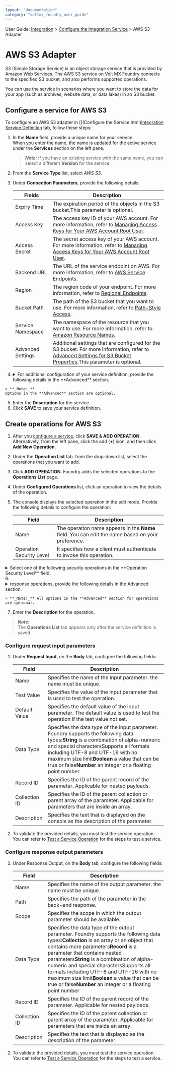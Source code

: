 ```yaml
---
layout: "documentation"
category: "voltmx_foundry_user_guide"
---
```

                                

User Guide: [Integration](Services.html#integration) \> [Configure the Integration Service](ConfigureIntegrationService.html) > AWS S3 Adapter

AWS S3 Adapter
==============

S3 (Simple Storage Service) is an object storage service that is provided by Amazon Web Services. The AWS S3 service on Volt MX Foundry connects to the specified S3 bucket, and also performs supported operations.

You can use the service in scenarios where you want to store the data for your app (such as archives, website data, or data lakes) in an S3 bucket.

Configure a service for AWS S3
------------------------------

To configure an AWS S3 adapter in [](Configure the Service.html)[Integration Service Definition](ConfigureIntegrationService.html#IntSD) tab, follow these steps:

1.  In the **Name** field, provide a unique name for your service.  
    When you enter the name, the name is updated for the active service under the **Services** section on the left pane.  
    
    > **_Note:_** If you have an existing service with the same name, you can select a different **Version** for the service.
    
2.  From the **Service Type** list, select _AWS S3_.
3.  Under **Connection Parameters**, provide the following details.
    
    | Fields | Description |
    | --- | --- |
    | Expiry Time | The expiration period of the objects in the S3 bucket.This parameter is optional. |
    | Access Key | The access key ID of your AWS account. For more information, refer to [Managing Access Keys for Your AWS Account Root User](https://docs.aws.amazon.com/general/latest/gr/managing-aws-access-keys.html). |
    | Access Secret | The secret access key of your AWS account. For more information, refer to [Managing Access Keys for Your AWS Account Root User](https://docs.aws.amazon.com/general/latest/gr/managing-aws-access-keys.html). |
    | Backend URL | The URL of the service endpoint on AWS. For more information, refer to [AWS Service Endpoints](https://docs.aws.amazon.com/general/latest/gr/rande.html). |
    | Region | The region code of your endpoint. For more information, refer to [Regional Endpoints](https://docs.aws.amazon.com/general/latest/gr/rande.html#regional-endpoints). |
    | Bucket Path | The path of the S3 bucket that you want to use. For more information, refer to [Path-Style Access](https://docs.aws.amazon.com/AmazonS3/latest/dev/UsingBucket.html#path-style-url-ex). |
    | Service Namespace | The namespace of the resource that you want to use. For more information, refer to [Amazon Resource Names](https://docs.aws.amazon.com/general/latest/gr/aws-arns-and-namespaces.html). |
    | Advanced Settings | Additional settings that are configured for the S3 bucket. For more information, refer to [Advanced Settings for S3 Bucket Properties](https://docs.aws.amazon.com/AmazonS3/latest/user-guide/setup-advanced-bucket-properties.html).This parameter is optional. |
    
 
4. <details close markdown="block"><summary>For additional configuration of your service definition, provide the following details in the **Advanced** section.</summary> 
    
      
    | Field | Description |
    | --- | --- |
    | Custom code | Specifies any custom business logic that you want to use for the service and the operations. The custom business logic must be in a JAR file. To specify a JAR associated to the service, select one from the **Select Existing JAR** drop-down menu or click **Upload New** to add a new JAR file. For on-premise instances of Volt MX Foundry, make sure that the JAR file that is built on the same JDK version that is used to install Volt MX Foundry Integration. |
    | API Throttling | **API throttling** on the Volt MX Foundry Console limits the number of request calls within a minute. To use API Throttling, configure the following fields: **Total Rate Limit**: Limits the number of requests that are processed by the service **Rate Limit Per IP**: Limits the number of requests that are processed by an IP address To override throttling from the Volt MX Foundry App Services Console, refer to [Override API Throttling Configuration](API_Throttling_Override.html#override-api-throttling-configuration). |
</details>
    
    > **_Note:_**  
    Options in the **Advanced** section are optional.
    
5.  Enter the **Description** for the service.
6.  Click **SAVE** to save your service definition.

Create operations for AWS S3
----------------------------

1.  After you [configure a service](#configure-a-service-for-aws-s3), click **SAVE & ADD OPERATION**.  
    Alternatively, from the left pane, click the add (**+**) icon, and then click **Add New Operation**.
2.  Under the **Operation List** tab. from the drop-down list, select the operations that you want to add.
3.  Click **ADD OPERATION**. Foundry adds the selected operations to the **Operations List** page.
4.  Under **Configured Operations** list, click an operation to view the details of the operation.
5.  The console displays the selected operation in the edit mode. Provide the following details to configure the operation:
    
      
    | Field | Description |
    | --- | --- |
    | Name | The operation name appears in the **Name** field. You can edit the name based on your preference. |
    | Operation Security Level | It specifies how a client must authenticate to invoke this operation.

<details close markdown="block"><summary>Select one of the following security operations in the **Operation Security Level** field.</summary> 
    
    **Authenticated App User** – It restricts the access to clients who have successfully authenticated using an Identity Service associated with the app. **Anonymous App User** – It allows the access from trusted clients that have the required App Key and App Secret. Authentication through an Identity Service is not required. **Public** – It allows any client to invoke this operation without any authentication. This setting does not provide any security to invoke this operation and you should avoid this authentication type if possible. **Private** - It blocks the access to this operation from any external client. It allows invocation either from an Orchestration/Object Service, or from the custom code in the same run-time environment.
    
    
    
     |
    
</details>
6. <details close markdown="block"><summary> response operations, provide the following details in the Advanced section.</summary>
    
    <table style="width: 100%;margin-left: 0;margin-right: auto;mc-table-style: url('Resources/TableStyles/Basic.css');" class="TableStyle-Basic" cellspacing="0"><colgroup><col class="TableStyle-Basic-Column-Column1" style="width: 174px;"> <col class="TableStyle-Basic-Column-Column1"></colgroup><tbody><tr class="TableStyle-Basic-Body-Body1"><td class="TableStyle-Basic-BodyE-Column1-Body1">Custom Code Invocation</td><td class="TableStyle-Basic-BodyD-Column1-Body1">You can add pre and post processing logic to services to modify the request inputs. When you test, the services details of various stages in the service execution are presented to you for better debugging. All options in the Advanced section are optional. For more details, refer to <a href="Java_Preprocessor_Postprocessor_.html" target="_blank">Preprocessor and Postprocessor</a>.</td></tr><tr class="TableStyle-Basic-Body-Body1"><td class="TableStyle-Basic-BodyE-Column1-Body1">Additional Configuration Properties</td><td class="TableStyle-Basic-BodyD-Column1-Body1">Additional Configuration Properties allows you to configure service call time out cache response. For information on different types of configuration properties, refer <a href="Java_Preprocessor_Postprocessor_.html#timeout_cachable" target="_blank">Properties</a>.</td></tr><tr class="TableStyle-Basic-Body-Body1"><td class="TableStyle-Basic-BodyE-Column1-Body1">Front-end API</td><td class="TableStyle-Basic-BodyD-Column1-Body1">Front-end API allows you map your endpoint (or) backend URL of an operation to a front-end URL. For detailed information, refer Custom <a href="FrontEndAPI.html" target="_blank">Front-end URL</a>.</td></tr><tr class="TableStyle-Basic-Body-Body1"><td class="TableStyle-Basic-BodyB-Column1-Body1">Server Events</td><td class="TableStyle-Basic-BodyA-Column1-Body1">Using Server Events you can configure this service to trigger or process server side events. For detailed information, refer <a href="ServerEvents.html">Server Events</a>.</td></tr></tbody></table>
</details>
    
    > **_Note:_** All options in the **Advanced** section for operations are optional.
    
7.  Enter the **Description** for the operation.

> **_Note:_**  
The **Operations List** tab appears only after the service definition is saved.

### Configure request input parameters

1.  Under **Request Input**, on the **Body** tab, configure the following fields:
    
    | Field | Description |
    | --- | --- |
    | Name | Specifies the name of the input parameter. the name must be unique. |
    | Test Value | Specifies the value of the input parameter that is used to test the operation. |
    | Default Value | Specifies the default value of the input parameter. The default value is used to test the operation if the test value not set. |
    | Data Type | Specifies the data type of the input parameter. Foundry supports the following data types:**String** is a combination of alpha-numeric and special charactersSupports all formats including UTF-8 and UTF-16 with no maximum size limit**Boolean** a value that can be true or false**Number** an integer or a floating point number |
    | Record ID | Specifies the ID of the parent record of the parameter. Applicable for nested payloads. |
    | Collection ID | Specifies the ID of the parent collection or parent array of the parameter. Applicable for parameters that are inside an array. |
    | Description | Specifies the text that is displayed on the console as the description of the parameter. |
    
2.  To validate the provided details, you must test the service operation. You can refer to [Test a Service Operation](Test_a_Service_Operation.html) for the steps to test a service.
    

### Configure response output parameters

1.  Under Response Output, on the **Body** tab, configure the following fields:
    
    | Field | Description |
    | --- | --- |
    | Name | Specifies the name of the output parameter. the name must be unique. |
    | Path | Specifies the path of the parameter in the back-end response. |
    | Scope | Specifies the scope in which the output parameter should be available.  |
    | Data Type | Specifies the data type of the output parameter. Foundry supports the following data types:**Collection** is an array or an object that contains more parameters**Record** is a parameter that contains nested parameters**String** is a combination of alpha-numeric and special charactersSupports all formats including UTF-8 and UTF-16 with no maximum size limit**Boolean** a value that can be true or false**Number** an integer or a floating point number |
    | Record ID | Specifies the ID of the parent record of the parameter. Applicable for nested payloads. |
    | Collection ID | Specifies the ID of the parent collection or parent array of the parameter. Applicable for parameters that are inside an array. |
    | Description | Specifies the text that is displayed as the description of the parameter. |
    
2.  To validate the provided details, you must test the service operation. You can refer to [Test a Service Operation](Test_a_Service_Operation.html) for the steps to test a service.
